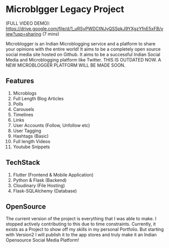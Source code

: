 # Microblgger Legacy Project
(FULL VIDEO DEMO): https://drive.google.com/file/d/1_uRSyPWDCtNJyQSSpkJ9YXgzYfnE5xFB/view?usp=sharing (7 mins)

Microblogger is an Indian Microblogging service and a platform to share your opinions with the entire world! It aims to be a completely open source social media site hosted on
Github. It aims to be a successful Indian Social Media and Microblogging platform like Twitter. 
THIS IS OUTDATED NOW. A NEW MICROBLOGGER PLATFORM WILL BE MADE SOON.

## Features
1. Microblogs
2. Full Length Blog Articles
3. Polls
4. Carousels
5. Timelines
6. Links
7. User Accounts (Follow, Unfollow etc)
8. User Tagging
9. Hashtags (Basic)
10. Full length Videos
11. Youtube Snippets


## TechStack
1. Flutter (Frontend & Mobile Application)
2. Python & Flask (Backend)
3. Cloudinary (File Hosting)
4. Flask-SQLAlchemy (Database)

## OpenSource
The current version of the project is everything that I was able to make. I stopped actively contributing to this due to time constraints. Currently, it exists as a Project to
show off my skills in my personal Portfolio. But starting with Version2 I will publish it to the app stores and truly make it an Indian Opensource Social Media Platform!


